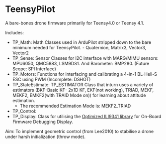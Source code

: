 # TeensyPilot

A bare-bones drone firmware primarily for Teensy4.0 or Teensy 4.1. 

Includes:
- TP_Math: Math Classes used in ArduPilot stripped down to the bare minimum needed for TeensyPilot. - Quaternion, Matrix3, Vector3, Vector2
- TP_Sense: Sensor Classes for I2C interface with MARG/MIMU sensors: MPU6050, QMC5883, LSM9DS1. And Barometer: BMP280. (Future Scope: SPI Interface)
- TP_Motors: Functions for interfacing and calibrating a 4-in-1 BL-Heli-S ESC using PWM (Incomplete: DSHOT)
- TP_StateEstimate: TP_ESTIMATOR Class that inturn uses a variety of estimators (BKF-Basic KF- 2x1D KF, EKF(not working), TRIAD, MEKF, MEKF2, EMKF2(with TRAID Mode on)) for learning about attitude estimation.
  - The recommended Estimation Mode is: MEKF2_TRIAD
- TP_Control:
- TP_Display: Class for utilising the [Optimized ILI9341 library](https://github.com/PaulStoffregen/ILI9341_t3) for On-Board Firmware Debugging Display.

 
 Aim: To implement geometric control (from Lee2010) to stabilise a drone under harsh initialization (throw mode).
